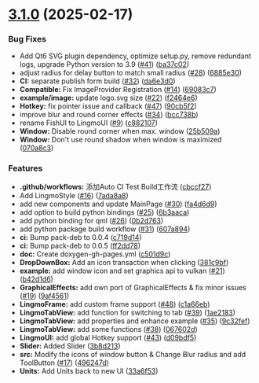# [3.1.0](https://github.com/LingmoOS/LingmoUI/compare/c8821079700bd2fa889c568feaf0bf2cace0cd24...3.1.0) (2025-02-17)


### Bug Fixes

* Add Qt6 SVG plugin dependency, optimize setup.py, remove redundant logs, upgrade Python version to 3.9 ([#41](https://github.com/LingmoOS/LingmoUI/issues/41)) ([ba37c02](https://github.com/LingmoOS/LingmoUI/commit/ba37c026c2d29fbe4f5bd596356deb321414f61b))
* adjust radius for delay button to match small radius ([#28](https://github.com/LingmoOS/LingmoUI/issues/28)) ([6885e30](https://github.com/LingmoOS/LingmoUI/commit/6885e30897a28193043372770927204cd19aeac3))
* **CI:** separate publish form build ([#32](https://github.com/LingmoOS/LingmoUI/issues/32)) ([da6e3d0](https://github.com/LingmoOS/LingmoUI/commit/da6e3d0d08b29d6b82519f1fb614b624992eda31))
* **Compatible:** Fix ImageProvider Registration ([#14](https://github.com/LingmoOS/LingmoUI/issues/14)) ([69083c7](https://github.com/LingmoOS/LingmoUI/commit/69083c7f5d8168fb27a95b6908f3b5479a46cc0f))
* **example/image:** update logo.svg size ([#22](https://github.com/LingmoOS/LingmoUI/issues/22)) ([f2464e6](https://github.com/LingmoOS/LingmoUI/commit/f2464e6aa5d9b3c8fac2b6b5c4edff68be060a94))
* **Hotkey:** fix pointer issue and callback ([#47](https://github.com/LingmoOS/LingmoUI/issues/47)) ([90cb5f2](https://github.com/LingmoOS/LingmoUI/commit/90cb5f2426ebdf479d2783e7c085df8cc6733058))
* improve blur and round corner effects ([#34](https://github.com/LingmoOS/LingmoUI/issues/34)) ([bcc738b](https://github.com/LingmoOS/LingmoUI/commit/bcc738bcf01b01d93c93f02f9834377bf46474a9))
* rename FishUI to LingmoUI ([#9](https://github.com/LingmoOS/LingmoUI/issues/9)) ([c882107](https://github.com/LingmoOS/LingmoUI/commit/c8821079700bd2fa889c568feaf0bf2cace0cd24))
* **Window:** Disable round corner when max. window ([25b509a](https://github.com/LingmoOS/LingmoUI/commit/25b509a5016d271527a70d042ca4f4f9d92377a7))
* **Window:** Don't use round shadow when window is maximized ([070a8c3](https://github.com/LingmoOS/LingmoUI/commit/070a8c390e1423334fecb20a9828b9885c2157c4))


### Features

* **.github/workflows:** 添加Auto CI Test Build工作流 ([cbccf27](https://github.com/LingmoOS/LingmoUI/commit/cbccf274c1188cf39dbbd89a4960715bc5982bff))
* Add LingmoStyle ([#16](https://github.com/LingmoOS/LingmoUI/issues/16)) ([7ada8a8](https://github.com/LingmoOS/LingmoUI/commit/7ada8a874acc44ec47f80da9142b764c223eec18))
* add new components and update MainPage ([#30](https://github.com/LingmoOS/LingmoUI/issues/30)) ([fa4d6d9](https://github.com/LingmoOS/LingmoUI/commit/fa4d6d91a4ad58c23256553f3fc0ba402dfd53bc))
* add option to build python bindings ([#25](https://github.com/LingmoOS/LingmoUI/issues/25)) ([6b3aaca](https://github.com/LingmoOS/LingmoUI/commit/6b3aaca9fd21f3457d451b921bc75f9566fa1937))
* add python binding for qml ([#26](https://github.com/LingmoOS/LingmoUI/issues/26)) ([0b2d763](https://github.com/LingmoOS/LingmoUI/commit/0b2d763c973a1f8c108c1b966a8b3978cd3177e9))
* add python package build workflow ([#31](https://github.com/LingmoOS/LingmoUI/issues/31)) ([607a894](https://github.com/LingmoOS/LingmoUI/commit/607a894aa26a40c9367b4ee202345ee1972c2ef5))
* **ci:** Bump pack-deb to 0.0.4 ([c719d14](https://github.com/LingmoOS/LingmoUI/commit/c719d143b75d89c8b9cc4298653de89898443e78))
* **ci:** Bump pack-deb to 0.0.5 ([ff2dd78](https://github.com/LingmoOS/LingmoUI/commit/ff2dd78c311bc2b54f3fa94b9d2012dd92b68986))
* **doc:** Create doxygen-gh-pages.yml ([c501d9c](https://github.com/LingmoOS/LingmoUI/commit/c501d9c5264d5a03e1046e0a0e95bc8641f448af))
* **DropDownBox:** Add an icon transaction when clicking ([381c9bf](https://github.com/LingmoOS/LingmoUI/commit/381c9bf800c2b7ad3bdea28ab8e15310bf00013b))
* **example:** add window icon and set graphics api to vulkan ([#21](https://github.com/LingmoOS/LingmoUI/issues/21)) ([b42d1d6](https://github.com/LingmoOS/LingmoUI/commit/b42d1d6579570bffe4734995e98e8e596e953ae3))
* **GraphicalEffects:** add own port of GraphicalEffects & fix minor issues ([#19](https://github.com/LingmoOS/LingmoUI/issues/19)) ([9af4561](https://github.com/LingmoOS/LingmoUI/commit/9af45619c649c731f09b1f04ed1d1c2802843a84))
* **LingmoFrame:** add custom frame support ([#48](https://github.com/LingmoOS/LingmoUI/issues/48)) ([c1a66eb](https://github.com/LingmoOS/LingmoUI/commit/c1a66eb881492ef9f6fa8db66cfd3e579682cf61))
* **LingmoTabView:** add function for switching to tab ([#39](https://github.com/LingmoOS/LingmoUI/issues/39)) ([1ae2183](https://github.com/LingmoOS/LingmoUI/commit/1ae2183380b7e9e737ef5c159f02ed8d535c03ea))
* **LingmoTabView:** add properties and enhance example ([#35](https://github.com/LingmoOS/LingmoUI/issues/35)) ([9c32fef](https://github.com/LingmoOS/LingmoUI/commit/9c32fef8e0c450d1e6ab34e66976a0f4c98118e6))
* **LingmoTabView:** add some functions ([#38](https://github.com/LingmoOS/LingmoUI/issues/38)) ([067602d](https://github.com/LingmoOS/LingmoUI/commit/067602d9238c0f353408d4bf70c3654063baae9c))
* **LingmoUI:** add global Hotkey support ([#43](https://github.com/LingmoOS/LingmoUI/issues/43)) ([d09bdf5](https://github.com/LingmoOS/LingmoUI/commit/d09bdf585cabb182e237d5a09d2569ca74260a21))
* **Slider:** Added Slider ([3b8d213](https://github.com/LingmoOS/LingmoUI/commit/3b8d2136b4a4560f380d0d4f3cd46226c1618e5b))
* **src:** Modify the icons of window button & Change Blur radius and add ToolButton ([#17](https://github.com/LingmoOS/LingmoUI/issues/17)) ([496247d](https://github.com/LingmoOS/LingmoUI/commit/496247d9ea7ed0f0a845d62e561bbceb65f4087c))
* **Units:** Add Units back to new UI ([33a6f53](https://github.com/LingmoOS/LingmoUI/commit/33a6f53d0146a032e61f5a0cef805e668bb3ff50))



